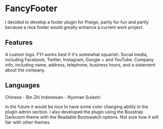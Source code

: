 # FancyFooter
I decided to develop a footer plugin for Piwigo, partly for fun and partly because a nice footer would greatly enhance a current work project.

## Features
A custom logo. FYI works best if it's somewhat squarish.
Social media, including Facebook, Twitter, Instagram, Google + and YouTube.
Company info, including name, address, telephone, business hours, and a statement about the company.

## Languages
Chinese - Bin Zhi
Indonesian - Nyoman Sulastri

In the future it would be nice to have some color changing ability in the plugin admin section. I also developed the plugin using the Boostrap Darkroom theme with the Readable Bootswatch options. Not sure how it will fair with other themes.
